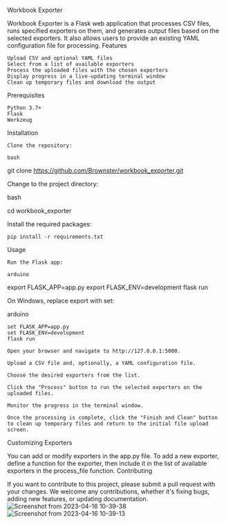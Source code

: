 Workbook Exporter

Workbook Exporter is a Flask web application that processes CSV files, runs specified exporters on them, and generates output files based on the selected exporters. It also allows users to provide an existing YAML configuration file for processing.
Features

    Upload CSV and optional YAML files
    Select from a list of available exporters
    Process the uploaded files with the chosen exporters
    Display progress in a live-updating terminal window
    Clean up temporary files and download the output

Prerequisites

    Python 3.7+
    Flask
    Werkzeug

Installation

    Clone the repository:

    bash

git clone https://github.com/Brownster/workbook_exporter.git

Change to the project directory:

bash

cd workbook_exporter

Install the required packages:

    pip install -r requirements.txt

Usage

    Run the Flask app:

    arduino

export FLASK_APP=app.py
export FLASK_ENV=development
flask run

On Windows, replace export with set:

arduino

    set FLASK_APP=app.py
    set FLASK_ENV=development
    flask run

    Open your browser and navigate to http://127.0.0.1:5000.

    Upload a CSV file and, optionally, a YAML configuration file.

    Choose the desired exporters from the list.

    Click the "Process" button to run the selected exporters on the uploaded files.

    Monitor the progress in the terminal window.

    Once the processing is complete, click the "Finish and Clean" button to clean up temporary files and return to the initial file upload screen.

Customizing Exporters

You can add or modify exporters in the app.py file. To add a new exporter, define a function for the exporter, then include it in the list of available exporters in the process_file function.
Contributing

If you want to contribute to this project, please submit a pull request with your changes. We welcome any contributions, whether it's fixing bugs, adding new features, or updating documentation.
![Screenshot from 2023-04-16 10-39-38](https://user-images.githubusercontent.com/6543166/232290325-768edd3a-5caf-4f71-b561-24b8b7eebdaf.png)
![Screenshot from 2023-04-16 10-39-13](https://user-images.githubusercontent.com/6543166/232290330-8da3571e-e06a-4e51-8b01-8773ab11c2d0.png)
